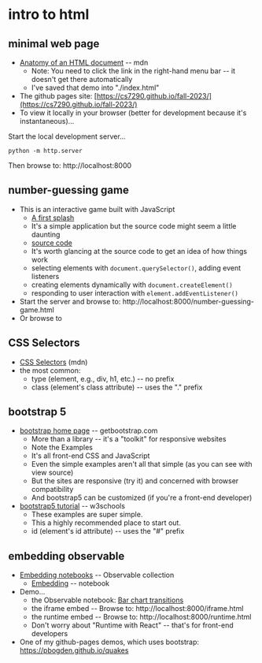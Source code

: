# intro to html

## minimal web page

* [Anatomy of an HTML document](https://developer.mozilla.org/en-US/docs/Learn/HTML/Introduction_to_HTML/Getting_started#anatomy_of_an_html_document) -- mdn
  * Note: You need to click the link in the right-hand menu bar -- it doesn't get there automatically
  * I've saved that demo into "./index.html"
* The github pages site: [https://cs7290.github.io/fall-2023/](https://cs7290.github.io/fall-2023/)
* To view it locally in your browser (better for development because it's instantaneous)...

Start the local development server...
```
python -m http.server
```
Then browse to: http://localhost:8000

## number-guessing game

* This is an interactive game built with JavaScript
  * [A first splash](https://developer.mozilla.org/en-US/docs/Learn/JavaScript/First_steps/A_first_splash)
  * It's a simple application but the source code might seem a little daunting
  * [source code](https://github.com/mdn/learning-area/blob/main/javascript/introduction-to-js-1/first-splash/number-guessing-game.html)
  * It's worth glancing at the source code to get an idea of how things work
  * selecting elements with `document.querySelector()`, adding event listeners
  * creating elements dynamically with `document.createElement()`
  * responding to user interaction with `element.addEventListener()`
* Start the server and browse to: http://localhost:8000/number-guessing-game.html
* Or browse to 

## CSS Selectors

* [CSS Selectors](https://developer.mozilla.org/en-US/docs/Learn/CSS/Building_blocks/Selectors#types_of_selectors) (mdn)
* the most common: 
  * type (element, e.g., div, h1, etc.) -- no prefix
  * class (element's class attribute) -- uses the "." prefix

## bootstrap 5

* [bootstrap home page](https://getbootstrap.com/) -- getbootstrap.com
  * More than a library -- it's a "toolkit" for responsive websites
  * Note the Examples
  * It's all front-end CSS and JavaScript
  * Even the simple examples aren't all that simple (as you can see with view source)
  * But the sites are responsive (try it) and concerned with browser compatibility
  * And bootstrap5 can be customized (if you're a front-end developer)
* [bootstrap5 tutorial](https://www.w3schools.com/bootstrap5/index.php) -- w3schools
  * These examples are super simple.
  * This a highly recommended place to start out.
  * id (element's id attribute) -- uses the "#" prefix

## embedding observable

* [Embedding notebooks](https://observablehq.com/collection/@observablehq/embedding-notebooks) -- Observable collection
  * [Embedding](https://observablehq.com/@observablehq/embeds?collection=@observablehq/embedding-notebooks) -- notebook
* Demo...
  * the Observable notebook: [Bar chart transitions](https://observablehq.com/@d3/bar-chart-transitions)
  * the iframe embed -- Browse to: http://localhost:8000/iframe.html
  * the runtime embed -- Browse to: http://localhost:8000/runtime.html
  * Don't worry about "Runtime with React" -- that's for front-end developers
* One of my github-pages demos, which uses bootstrap: https://pbogden.github.io/quakes
